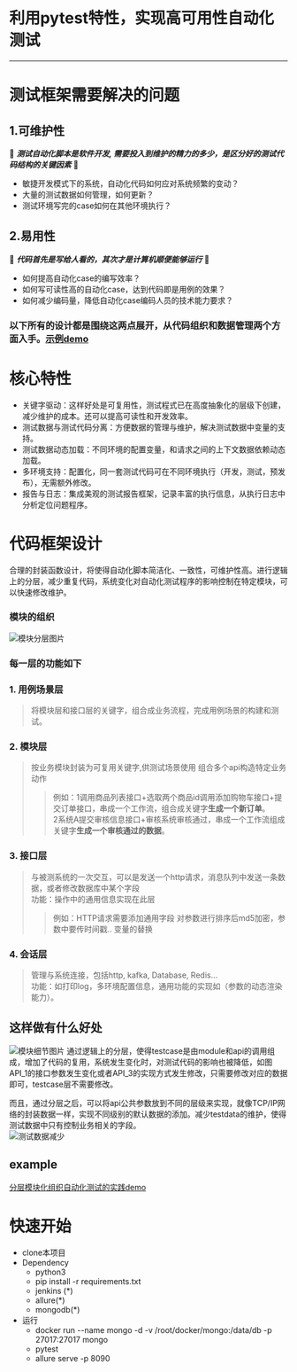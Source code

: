 # 利用pytest特性，实现高可用性自动化测试

***

# 测试框架需要解决的问题
## 1.可维护性
🎈 _**测试自动化脚本是软件开发, 需要投入到维护的精力的多少，是区分好的测试代码结构的关键因素**_ 🎈
* 敏捷开发模式下的系统，自动化代码如何应对系统频繁的变动？   
* 大量的测试数据如何管理，如何更新？
* 测试环境写完的case如何在其他环境执行？
## 2.易用性
🎈 _**代码首先是写给人看的，其次才是计算机顺便能够运行**_ 🎈
* 如何提高自动化case的编写效率？
* 如何写可读性高的自动化case，达到代码即是用例的效果？
* 如何减少编码量，降低自动化case编码人员的技术能力要求？   
### 以下所有的设计都是围绕这两点展开，从代码组织和数据管理两个方面入手。[示例demo](https://github.com/Be5yond/pytest_demo/wiki/1.%E4%BB%A3%E7%A0%81%E5%8D%B3%E7%94%A8%E4%BE%8B%EF%BC%88case%E7%9A%84%E5%8F%AF%E8%AF%BB%E6%80%A7%E5%92%8C%E6%98%93%E7%94%A8%E6%80%A7%EF%BC%89)


# 核心特性
* 关键字驱动：这样好处是可复用性，测试程式已在高度抽象化的层级下创建，减少维护的成本。还可以提高可读性和开发效率。
* 测试数据与测试代码分离：方便数据的管理与维护，解决测试数据中变量的支持。
* 测试数据动态加载：不同环境的配置变量，和请求之间的上下文数据依赖动态加载。
* 多环境支持：配置化，同一套测试代码可在不同环境执行（开发，测试，预发布），无需额外修改。
* 报告与日志：集成美观的测试报告框架，记录丰富的执行信息，从执行日志中分析定位问题程序。



# 代码框架设计
合理的封装函数设计，将使得自动化脚本简洁化、一致性，可维护性高。进行逻辑上的分层，减少重复代码，系统变化对自动化测试程序的影响控制在特定模块，可以快速修改维护。   
### 模块的组织
![模块分层图片](https://github.com/Be5yond/pytest_demo/blob/master/datas/screenshot_layer.png?raw=true)
### 每一层的功能如下
### 1. 用例场景层
> 将模块层和接口层的关键字，组合成业务流程，完成用例场景的构建和测试。
### 2. 模块层
> 按业务模块封装为可复用关键字,供测试场景使用
> 组合多个api构造特定业务动作   
> > 例如：1调用商品列表接口+选取两个商品id调用添加购物车接口+提交订单接口，串成一个工作流，组合成关键字**生成一个新订单**。   
> >      2系统A提交审核信息接口+审核系统审核通过，串成一个工作流组成关键字**生成一个审核通过的数据**。
### 3. 接口层
> 与被测系统的一次交互，可以是发送一个http请求，消息队列中发送一条数据，或者修改数据库中某个字段   
> 功能：操作中的通用信息实现在此层   
> > 例如：HTTP请求需要添加通用字段 对参数进行排序后md5加密，参数中要传时间戳..
>> 变量的替换
### 4. 会话层
> 管理与系统连接，包括http, kafka, Database, Redis...   
> 功能：如打印log，多环境配置信息，通用功能的实现如（参数的动态渲染能力）。

## 这样做有什么好处

![模块细节图片](https://github.com/Be5yond/pytest_demo/blob/master/datas/screenshot_module.png?raw=true)
通过逻辑上的分层，使得testcase是由module和api的调用组成，增加了代码的复用，系统发生变化时，对测试代码的影响也被降低，如图API_1的接口参数发生变化或者API_3的实现方式发生修改，只需要修改对应的数据即可，testcase层不需要修改。

而且，通过分层之后，可以将api公共参数放到不同的层级来实现，就像TCP/IP网络的封装数据一样，实现不同级别的默认数据的添加。减少testdata的维护，使得测试数据中只有控制业务相关的字段。   
![测试数据减少](https://github.com/Be5yond/pytest_demo/blob/master/datas/screenshot_data.png?raw=true)

## example
[分层模块化组织自动化测试的实践demo](https://github.com/Be5yond/pytest_demo/wiki/1.%E4%BB%A3%E7%A0%81%E5%8D%B3%E7%94%A8%E4%BE%8B%EF%BC%88case%E7%9A%84%E5%8F%AF%E8%AF%BB%E6%80%A7%E5%92%8C%E6%98%93%E7%94%A8%E6%80%A7%EF%BC%89)

# 快速开始
- clone本项目
- Dependency  
   + python3  
   + pip install -r requirements.txt
   + jenkins (*)
   + allure(*)
   + mongodb(*)
- 运行
   + docker run --name mongo -d -v /root/docker/mongo:/data/db -p 27017:27017 mongo
   + pytest
   + allure serve -p 8090

